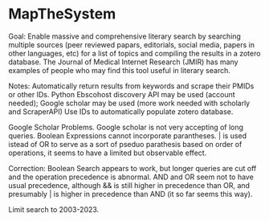 # MapTheSystem

Goal: Enable massive and comprehensive literary search by searching multiple sources (peer reviewed papars, editorials, social media, papers in other languages, etc) for a list of topics and compiling the results in a zotero database.
The Journal of Medical Internet Research (JMIR) has many examples of people who may find this tool useful in literary search. 


Notes:
Automatically return results from keywords and scrape their PMIDs or other IDs. 
Python Ebscohost discovery API may be used (account needed); Google scholar may be used (more work needed with scholarly and ScraperAPI)
Use IDs to automatically populate zotero database. 

Google Scholar Problems. Google scholar is not very accepting of long queries. Boolean Expressions cannot incorporate parantheses. 
| is used istead of OR to serve as a sort of pseduo parathesis based on order of operations, it seems to have a limited but observable effect.

Correction: Boolean Search appears to work, but longer queries are cut off and the operation precedence is abnormal. AND and OR seem not to have 
usual precedence, although && is still higher in precedence than OR, and presumably | is higher in precedence than AND (it so far seems this way).

Limit search to 2003-2023.
